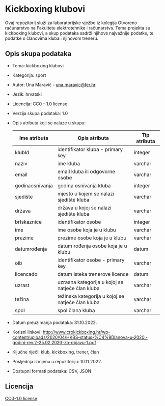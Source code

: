 
# Kickboxing klubovi

Ovaj repozitorij služi za laboratorijske vježbe iz kolegija Otvoreno računarstvo na Fakultetu elektrotehnike i računarstva.
Tema projekta su kickboxing klubovi, a skup podataka sadrži njihove najvažnije podatke, te podatke o članovima kluba i njihovom treneru.


## Opis skupa podataka

- Tema: kickboxing klubovi  
- Kategorija: sport  
- Autor: Una Maravić - <una.maravic@fer.hr>  
- Jezik: hrvatski  
- Licencija: CC0 - 1.0 license  
- Verzija skupa podataka: 1.0  
- Opis atributa koji se nalaze u skupu:  

    | Ime atributa | Opis atributa | Tip atributa |
    | ------------- | ------------- | ------------- |
    | klubId | identifikator kluba - primary key | integer |
    | naziv  | ime kluba  | varchar |
    | email  | email kluba ili odgovorne osobe  | varchar |
    | godinaosnivanja| godina osnivanja kluba | integer |
    | sjedište | mjesto u kojem se nalazi sjedište kluba | varchar |
    | država | država u kojoj se nalazi sjedište kluba | varchar |
    | brIskaznice | identifikator osobe | integer |
    | ime | ime osobe koja je u klubu | varchar |
    | prezime | prezime osobe koja je u klubu | varchar |
    | datumrođenja | datum rođenja osobe koja je u klubu | datum |
    | oib | identifikator osobe - primary key | varchar |
    | licencado | datum isteka trenerove licence | datum |
    | uzrast | uzrasna kategorija u kojoj se natječe član kluba | varchar |
    | težina | težinska kategorija u kojoj se natječe član kluba | varchar |
    | spol | spol člana kluba | varchar |
- Datum preuzimanja podataka:  31.10.2022.
- Korisni linkovi: http://www.crokickboxing.hr/wp-content/uploads/2020/04/HKBS-status-%C4%8Dlanova-u-2020.-godini-rev.2-25.02.2020-za-objavu-1.pdf  
- Ključne riječi: klub, kickboxing, trener, član
- Posljednja izmjena u repozitoriju: 10.11.2022.
- Dostupni formati podataka: CSV, JSON  



## Licencija

[CC0-1.0 license](https://creativecommons.org/publicdomain/zero/1.0/)